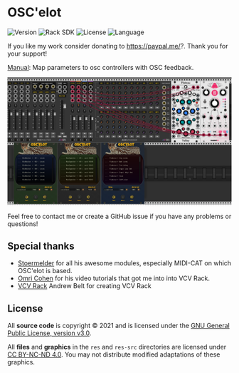 # OSC'elot

<!-- Version and License Badges -->
![Version](https://img.shields.io/badge/version-0.0.1-green.svg?style=flat-square)
![Rack SDK](https://img.shields.io/badge/Rack--SDK-1.1.6-red.svg?style=flat-square)
![License](https://img.shields.io/badge/license-GPLv3-blue.svg?style=flat-square)
![Language](https://img.shields.io/badge/language-C++-yellow.svg?style=flat-square)

If you like my work consider donating to https://paypal.me/?. Thank you for your support!

[Manual](./docs/Oscelot.md): Map parameters to osc controllers with OSC feedback.

![Intro image](./docs/screenshot.png)

Feel free to contact me or create a GitHub issue if you have any problems or questions!  

## Special thanks

- [Stoermelder](https://library.vcvrack.com/?brand=stoermelder) for all his awesome modules, especially MIDI-CAT on which OSC'elot is based.
- [Omri Cohen](https://www.youtube.com/channel/UCuWKHSHTHMV_nVSeNH4gYAg) for his video tutorials that got me into into VCV Rack.
- [VCV Rack](https://vcvrack.com/) Andrew Belt for creating VCV Rack

## License

All **source code** is copyright © 2021 and is licensed under the [GNU General Public License, version v3.0](./LICENSE.txt).

All **files** and **graphics** in the `res` and `res-src` directories are licensed under [CC BY-NC-ND 4.0](https://creativecommons.org/licenses/by-nc-nd/4.0/). You may not distribute modified adaptations of these graphics.